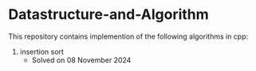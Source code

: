 # Datastructure-and-Algorithm
This repository contains implemention of the following algorithms in cpp:
1. insertion sort
   - Solved on 08 November 2024
